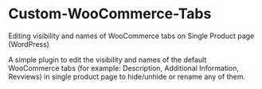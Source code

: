 # Custom-WooCommerce-Tabs
Editing visibility and names of WooCommerce tabs on Single Product page (WordPress) 

A simple plugin to edit the visibility and names of the default WooCommerce tabs (for example: Description, Additional Information, Revviews) in single product page to hide/unhide or rename any of them.
